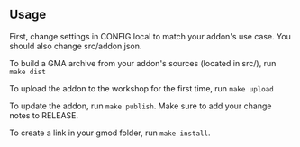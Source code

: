## Usage

First, change settings in CONFIG.local to match your addon's use case. You should also change src/addon.json.

To build a GMA archive from your addon's sources (located in src/), run `make dist`

To upload the addon to the workshop for the first time, run `make upload`

To update the addon, run `make publish`. Make sure to add your change notes to RELEASE.

To create a link in your gmod folder, run `make install`.
